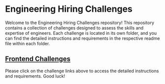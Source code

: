 # Engineering Hiring Challenges

Welcome to the Engineering Hiring Challenges repository! This repository contains a collection of challenges designed to assess the skills and expertise of engineers. Each challenge is located in its own folder, and you can find the detailed instructions and requirements in the respective readme file within each folder.

## [Frontend Challenges](./frontend-challenges/README.md) 

Please click on the challenge links above to access the detailed instructions and requirements. Good luck!
